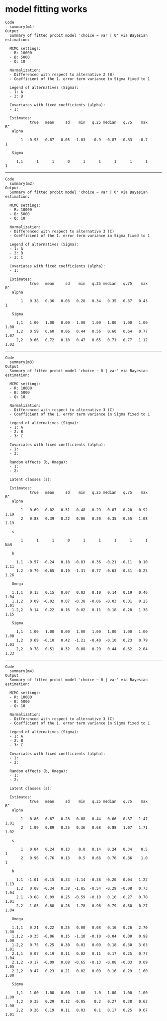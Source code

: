 # model fitting works

    Code
      summary(m1)
    Output
      Summary of fitted probit model 'choice ~ var | 0' via Bayesian estimation:
      
      MCMC settings:
      - R: 10000 
      - B: 5000 
      - Q: 10 
      
      Normalization:
      - Differenced with respect to alternative 2 (B) 
      - Coefficient of the 1. error term variance in Sigma fixed to 1 
      
      Legend of alternatives (Sigma):
      - 1: A 
      - 2: B 
      
      Covariates with fixed coefficients (alpha):
      - 1: 
      
      Estimates:
               true   mean     sd    min   q.25 median   q.75    max     R^
       alpha
                                                                           
           1  -0.93  -0.87   0.05  -1.03   -0.9  -0.87  -0.83   -0.7      1
      
       Sigma
                                                                           
         1,1      1      1      0      1      1      1      1      1      1

---

    Code
      summary(m2)
    Output
      Summary of fitted probit model 'choice ~ var | 0' via Bayesian estimation:
      
      MCMC settings:
      - R: 10000 
      - B: 5000 
      - Q: 10 
      
      Normalization:
      - Differenced with respect to alternative 3 (C) 
      - Coefficient of the 1. error term variance in Sigma fixed to 1 
      
      Legend of alternatives (Sigma):
      - 1: A 
      - 2: B 
      - 3: C 
      
      Covariates with fixed coefficients (alpha):
      - 1: 
      
      Estimates:
               true   mean     sd    min   q.25 median   q.75    max     R^
       alpha
                                                                           
           1   0.38   0.36   0.03   0.28   0.34   0.35   0.37   0.43      1
      
       Sigma
                                                                           
         1,1   1.00   1.00   0.00   1.00   1.00   1.00   1.00   1.00   1.00
         1,2   0.59   0.60   0.06   0.44   0.56   0.60   0.64   0.77   1.07
         2,2   0.66   0.72   0.10   0.47   0.65   0.71   0.77   1.12   1.02

---

    Code
      summary(m3)
    Output
      Summary of fitted probit model 'choice ~ 0 | var' via Bayesian estimation:
      
      MCMC settings:
      - R: 10000 
      - B: 5000 
      - Q: 10 
      
      Normalization:
      - Differenced with respect to alternative 3 (C) 
      - Coefficient of the 1. error term variance in Sigma fixed to 1 
      
      Legend of alternatives (Sigma):
      - 1: A 
      - 2: B 
      - 3: C 
      
      Covariates with fixed coefficients (alpha):
      - 1: 
      - 2: 
      
      Random effects (b, Omega):
      - 1: 
      - 2: 
      
      Latent classes (s):
      
      Estimates:
               true   mean     sd    min   q.25 median   q.75    max     R^
       alpha
                                                                           
           1   0.69  -0.02   0.31  -0.48  -0.29  -0.07   0.20   0.92   1.19
           2   0.88   0.39   0.22   0.06   0.20   0.35   0.55   1.08   1.19
      
       s
                                                                           
           1      1      1      0      1      1      1      1      1    NaN
      
       b
                                                                           
         1.1  -0.57  -0.24   0.18  -0.83  -0.36  -0.21  -0.11   0.10   1.11
         1.2  -0.79  -0.65   0.19  -1.31  -0.77  -0.63  -0.51  -0.25   1.26
      
       Omega
                                                                           
       1.1,1   0.13   0.15   0.07   0.02   0.10   0.14   0.19   0.46   1.04
       1.1,2   0.09  -0.02   0.07  -0.38  -0.06  -0.03   0.01   0.25   1.01
       1.2,2   0.14   0.22   0.16   0.02   0.11   0.18   0.28   1.38   1.15
      
       Sigma
                                                                           
         1,1   1.00   1.00   0.00   1.00   1.00   1.00   1.00   1.00   1.00
         1,2   0.69  -0.10   0.42  -1.21  -0.40  -0.10   0.23   0.79   1.03
         2,2   0.78   0.51   0.32   0.08   0.29   0.44   0.62   2.04   1.33

---

    Code
      summary(m4)
    Output
      Summary of fitted probit model 'choice ~ 0 | var' via Bayesian estimation:
      
      MCMC settings:
      - R: 10000 
      - B: 5000 
      - Q: 10 
      
      Normalization:
      - Differenced with respect to alternative 3 (C) 
      - Coefficient of the 1. error term variance in Sigma fixed to 1 
      
      Legend of alternatives (Sigma):
      - 1: A 
      - 2: B 
      - 3: C 
      
      Covariates with fixed coefficients (alpha):
      - 1: 
      - 2: 
      
      Random effects (b, Omega):
      - 1: 
      - 2: 
      
      Latent classes (s):
      
      Estimates:
               true   mean     sd    min   q.25 median   q.75    max     R^
       alpha
                                                                           
           1   0.86   0.67   0.28   0.08   0.44   0.66   0.87   1.47   1.01
           2   1.09   0.89   0.25   0.36   0.68   0.88   1.07   1.71   1.02
      
       s
                                                                           
           1   0.04   0.24   0.13    0.0   0.14   0.24   0.34    0.5      1
           2   0.96   0.76   0.13    0.5   0.66   0.76   0.86    1.0      1
      
       b
                                                                           
         1.1  -1.01  -0.15   0.33  -1.14  -0.38  -0.20   0.04   1.22   1.13
         1.2   0.08  -0.34   0.38  -1.85  -0.54  -0.29  -0.08   0.73   1.04
         2.1  -0.08   0.09   0.25  -0.59  -0.10   0.10   0.27   0.70   1.01
         2.2  -1.05  -0.80   0.26  -1.78  -0.96  -0.79  -0.60  -0.27   1.04
      
       Omega
                                                                           
       1.1,1   0.21   0.22   0.25   0.00   0.08   0.16   0.26   2.70   1.00
       1.1,2  -0.35  -0.06   0.15  -1.10  -0.10  -0.04   0.00   0.98   1.00
       1.2,2   0.75   0.25   0.30   0.01   0.09   0.18   0.30   3.63   1.01
       2.1,1   0.07   0.19   0.11   0.02   0.11   0.17   0.25   0.77   1.04
       2.1,2  -0.17  -0.09   0.08  -0.65  -0.13  -0.08  -0.03   0.09   1.05
       2.2,2   0.47   0.23   0.21   0.02   0.09   0.16   0.29   1.60   1.00
      
       Sigma
                                                                           
         1,1   1.00   1.00   0.00   1.00    1.0   1.00   1.00   1.00   1.00
         1,2   0.35   0.29   0.12  -0.05    0.2   0.27   0.38   0.62   1.00
         2,2   0.26   0.19   0.11   0.03    0.1   0.17   0.25   0.67   1.01

